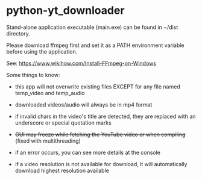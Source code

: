 # python-yt_downloader

Stand-alone application executable (main.exe) can be found in ~/dist directory.

Please download ffmpeg first and set it as a PATH environment variable before using the application.

See: https://www.wikihow.com/Install-FFmpeg-on-Windows

Some things to know:

- this app will not overwrite existing files EXCEPT for any file named temp_video and temp_audio

- downloaded videos/audio will always be in mp4 format

- if invalid chars in the video's title are detected, they are replaced with an underscore or special quotation marks

- ~~GUI may freeze while fetching the YouTube video or when compiling~~ (fixed with multithreading)

- if an error occurs, you can see more details at the console

- if a video resolution is not available for download, it will automatically download highest resolution available